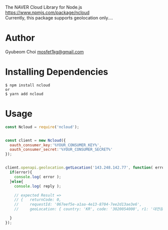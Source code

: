 The NAVER Cloud Library for Node.js https://www.npmjs.com/package/ncloud<br/> 
Currently, this package supports geolocation only....

# Author 
Gyubeom Choi <mosfet1kg@gmail.com>

# Installing Dependencies
```
$ npm install ncloud
or
$ yarn add ncloud
```

# Usage
```javascript
const Ncloud = require('ncloud');


const client = new Ncloud({
  oauth_consumer_key:'%YOUR_CONSUMER_KEY%',
  oauth_consumer_secret:'%YOUR_CONSUMER_SECRET%'
});


client.openapi.geolocation.getLocation('143.248.142.77', function( error, reply ){
  if(error){
    console.log( error );
  }else{
    console.log( reply );

    // expected Result =>
    // {   returnCode: 0,
    //     requestId: '067eef5e-a1aa-4e13-8704-7ee2d13ae3e6',
    //     geoLocation: { country: 'KR', code: '3020054000', r1: '대전광역시', r2: '유성구' } }

  }
});
```